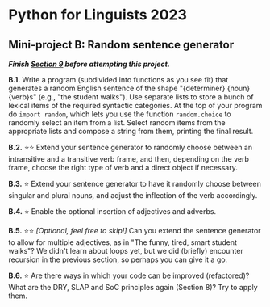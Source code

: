 # Python for Linguists 2023

## Mini-project B: Random sentence generator

**_Finish [Section 9](../exercises/09_lists.md) before attempting this project._**


**B.1.** Write a program (subdivided into functions as you see fit) that generates a random English sentence of the shape "{determiner} {noun} {verb}s" (e.g., "the student walks"). Use separate lists to store a bunch of lexical items of the required syntactic categories. At the top of your program do `import random`, which lets you use the function `random.choice` to randomly select an item from a list. Select random items from the appropriate lists and compose a string from them, printing the final result.

**B.2.** ⭐⭐ Extend your sentence generator to randomly choose between an intransitive and a transitive verb frame, and then, depending on the verb frame, choose the right type of verb and a direct object if necessary.

**B.3.** ⭐ Extend your sentence generator to have it randomly choose between singular and plural nouns, and adjust the inflection of the verb accordingly.

**B.4.** ⭐ Enable the optional insertion of adjectives and adverbs.

**B.5.** ⭐⭐ _[Optional, feel free to skip!]_ Can you extend the sentence generator to allow for multiple adjectives, as in "The funny, tired, smart student walks"? We didn't learn about loops yet, but we did (briefly) encounter recursion in the previous section, so perhaps you can give it a go.

**B.6.** ⭐ Are there ways in which your code can be improved (refactored)? What are the DRY, SLAP and SoC principles again (Section 8)? Try to apply them.


